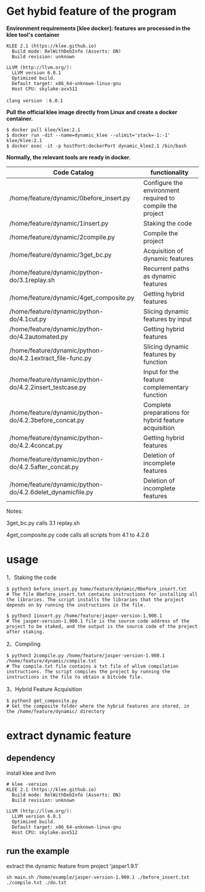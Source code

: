 # Get hybid feature of the program

**Environment requirements [klee docker]: features are processed in the klee tool's container** 

```
KLEE 2.1 (https://klee.github.io)
  Build mode: RelWithDebInfo (Asserts: ON)
  Build revision: unknown

LLVM (http://llvm.org/):
  LLVM version 6.0.1
  Optimized build.
  Default target: x86_64-unknown-linux-gnu
  Host CPU: skylake-avx512
  
clang version ：6.0.1
```

**Pull the official klee image directly from Linux and create a docker container.**

```
$ docker pull klee/klee:2.1
$ docker run -dit --name=dynamic_klee --ulimit='stack=-1:-1' klee/klee:2.1
$ docker exec -it -p hostPort:dockerPort dynamic_klee2.1 /bin/bash
```

**Normally, the relevant tools are ready in docker.**

| Code Catalog                                              | functionality                                             |
| --------------------------------------------------------- | --------------------------------------------------------- |
| /home/feature/dynamic/0before_insert.py                   | Configure the environment required to compile the project |
| /home/feature/dynamic/1insert.py                          | Staking the code                                          |
| /home/feature/dynamic/2compile.py                         | Compile the project                                       |
| /home/feature/dynamic/3get_bc.py                          | Acquisition of dynamic features                           |
| /home/feature/dynamic/python-do/3.1replay.sh              | Recurrent paths as dynamic features                       |
| /home/feature/dynamic/4get_composite.py                   | Getting hybrid features                                   |
| /home/feature/dynamic/python-do/4.1cut.py                 | Slicing dynamic features by input                         |
| /home/feature/dynamic/python-do/4.2automated.py           | Getting hybrid features                                   |
| /home/feature/dynamic/python-do/4.2.1extract_file-func.py | Slicing dynamic features by function                      |
| /home/feature/dynamic/python-do/4.2.2insert_testcase.py   | Input for the feature complementary function              |
| /home/feature/dynamic/python-do/4.2.3before_concat.py     | Complete preparations for hybrid feature acquisition      |
| /home/feature/dynamic/python-do/4.2.4concat.py            | Getting hybrid features                                   |
| /home/feature/dynamic/python-do/4.2.5after_concat.py      | Deletion of incomplete features                           |
| /home/feature/dynamic/python-do/4.2.6delet_dynamicfile.py | Deletion of incomplete features                           |

Notes: 

3get_bc.py calls 3.1 replay.sh

4get_composite.py code calls all scripts from 4.1 to 4.2.6

# usage

1、Staking the code

```
$ python3 before_insert.py home/feature/dynamic/0before_insert.txt
# The file 0before_insert.txt contains instructions for installing all the libraries. The script installs the libraries that the project depends on by running the instructions in the file.

$ python3 1insert.py /home/feature/jasper-version-1.900.1 
# The jasper-version-1.900.1 file is the source code address of the project to be staked, and the output is the source code of the project after staking.
```

2、Compiling

```
$ python3 2compile.py /home/feature/jasper-version-1.900.1  /home/feature/dynamic/compile.txt
# The compile.txt file contains a txt file of wllvm compilation instructions. The script compiles the project by running the instructions in the file to obtain a bitcode file.
```

3、Hybrid Feature Acquisition

```
$ python3 get_composite.py 
# Get the composite folder where the hybrid features are stored, in the /home/feature/dynamic/ directory
```





# extract dynamic feature
## dependency
install klee and llvm
```
# klee -version
KLEE 2.1 (https://klee.github.io)
  Build mode: RelWithDebInfo (Asserts: ON)
  Build revision: unknown

LLVM (http://llvm.org/):
  LLVM version 6.0.1
  Optimized build.
  Default target: x86_64-unknown-linux-gnu
  Host CPU: skylake-avx512
```
## run the example
extract the dynamic feature from project 'jasper1.9.1'
```
sh main.sh /home/example/jasper-version-1.900.1 ./before_insert.txt ./compile.txt ./do.txt
```
